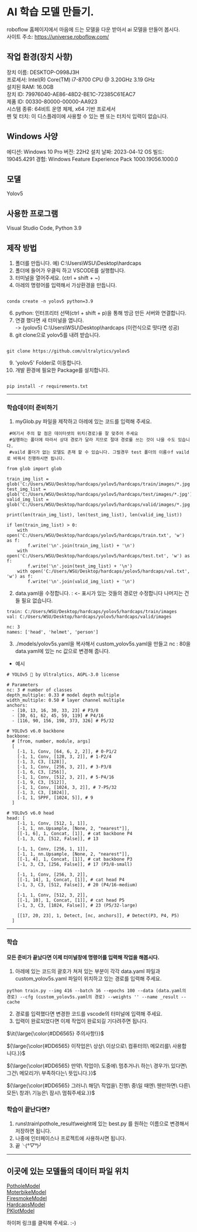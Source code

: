 # AI 학습 모델 만들기.
roboflow 홈페이지에서 마음에 드는 모델을 다운 받아서 ai 모델을 만들어 봅시다.<br>
사이트 주소: <https://universe.roboflow.com/>

## 작업 환경(장치 사향)
장치 이름:	DESKTOP-O998J3H<br>
프로세서:	Intel(R) Core(TM) i7-8700 CPU @ 3.20GHz   3.19 GHz<br>
설치된 RAM:	16.0GB<br>
장치 ID:	79976040-AE86-48D2-BE1C-72385C61EAC7<br>
제품 ID:	00330-80000-00000-AA923<br>
시스템 종류:	64비트 운영 체제, x64 기반 프로세서<br>
펜 및 터치:	이 디스플레이에 사용할 수 있는 펜 또는 터치식 입력이 없습니다.<br>

## Windows 사양
에디션:	Windows 10 Pro
버전:	22H2
설치 날짜:	‎2023-‎04-‎12
OS 빌드:	19045.4291
경험:	Windows Feature Experience Pack 1000.19056.1000.0

## 모댈
Yolov5

## 사용한 프로그램
Visual Studio Code, Python 3.9

## 제작 방법
  1. 폴더를 만듭니다. 예) C:\Users\WSU\Desktop\hardcaps
  2. 폴더에 들어가 우클릭 하고 VSCODE를 실행합니다.
  3. 터미널을 열어주세요. (ctrl + shift + ~)
  4. 아레의 명령어를 입력해서 가상환경을 만듭니다.
```

conda create -n yolov5 python=3.9

```
  6. python: 인터프리터 선택(ctrl + shift + p)을 통해 방금 만든 서버와 연결합니다.
  7. 연결 했다면 새 터미널을 엽니다.<br>
  -> (yolov5) C:\Users\WSU\Desktop\hardcaps (이런식으로 떳다면 성공)
  10. git clone으로 yolov5를 내려 받습니다.
```

git clone https://github.com/ultralytics/yolov5

``` 
  9. 'yolov5' Folder로 이동합니다. 
  10. 개발 환경에 필요한 Package를 설치합니다.
```

pip install -r requirements.txt

```

***

### 학습데이터 준비하기
1. myGlob.py 파일을 제작하고 아레에 있는 코드를 입력해 주세요.

```
 #여기서 주의 할 점은 데이터셋의 위치(경로)를 잘 맞추어 주세요 
 #실행하는 폴더에 따라서 상대 경로가 달라 지므로 절대 경로를 쓰는 것이 나을 수도 있습니다.
 #vaild 폴더가 없는 모델도 존재 할 수 있습니다. 그럴경우 test 폴더의 이름ㅇf vaild로 바꿔서 진행하시면 됩니다.

from glob import glob

train_img_list = glob('C:/Users/WSU/Desktop/hardcaps/yolov5/hardcaps/train/images/*.jpg')
test_img_list = glob('C:/Users/WSU/Desktop/hardcaps/yolov5/hardcaps/test/images/*.jpg')
valid_img_list = glob('C:/Users/WSU/Desktop/hardcaps/yolov5/hardcaps/valid/images/*.jpg')

print(len(train_img_list), len(test_img_list), len(valid_img_list))

if len(train_img_list) > 0:    
    with open('C:/Users/WSU/Desktop/hardcaps/yolov5/hardcaps/train.txt', 'w') as f:
        f.write('\n'.join(train_img_list) + '\n')
    with open('C:/Users/WSU/Desktop/hardcaps/yolov5/hardcaps/test.txt', 'w') as f:
        f.write('\n'.join(test_img_list) + '\n')
    with open('C:/Users/WSU/Desktop/hardcaps/yolov5/hardcaps/val.txt', 'w') as f:
        f.write('\n'.join(valid_img_list) + '\n')
```

2. data.yaml을 수정합니다. : <- 표시가 있는 것들의 경로만 수정합니다 나머지는 건들 필요 없습니다.
```
train: C:/Users/WSU/Desktop/hardcaps/yolov5/hardcaps/train/images
val: C:/Users/WSU/Desktop/hardcaps/yolov5/hardcaps/valid/images

nc: 3
names: ['head', 'helmet', 'person']
```

3. ./models/yolov5s.yaml을 복사해서 custom_yolov5s.yaml을 만들고 nc : 80을 data.yaml에 있는 nc 값으로 변경해 줍니다.
* 예시
```
# YOLOv5 🚀 by Ultralytics, AGPL-3.0 license

# Parameters
nc: 3 # number of classes
depth_multiple: 0.33 # model depth multiple
width_multiple: 0.50 # layer channel multiple
anchors:
  - [10, 13, 16, 30, 33, 23] # P3/8
  - [30, 61, 62, 45, 59, 119] # P4/16
  - [116, 90, 156, 198, 373, 326] # P5/32

# YOLOv5 v6.0 backbone
backbone:
  # [from, number, module, args]
  [
    [-1, 1, Conv, [64, 6, 2, 2]], # 0-P1/2
    [-1, 1, Conv, [128, 3, 2]], # 1-P2/4
    [-1, 3, C3, [128]],
    [-1, 1, Conv, [256, 3, 2]], # 3-P3/8
    [-1, 6, C3, [256]],
    [-1, 1, Conv, [512, 3, 2]], # 5-P4/16
    [-1, 9, C3, [512]],
    [-1, 1, Conv, [1024, 3, 2]], # 7-P5/32
    [-1, 3, C3, [1024]],
    [-1, 1, SPPF, [1024, 5]], # 9
  ]

# YOLOv5 v6.0 head
head: [
    [-1, 1, Conv, [512, 1, 1]],
    [-1, 1, nn.Upsample, [None, 2, "nearest"]],
    [[-1, 6], 1, Concat, [1]], # cat backbone P4
    [-1, 3, C3, [512, False]], # 13

    [-1, 1, Conv, [256, 1, 1]],
    [-1, 1, nn.Upsample, [None, 2, "nearest"]],
    [[-1, 4], 1, Concat, [1]], # cat backbone P3
    [-1, 3, C3, [256, False]], # 17 (P3/8-small)

    [-1, 1, Conv, [256, 3, 2]],
    [[-1, 14], 1, Concat, [1]], # cat head P4
    [-1, 3, C3, [512, False]], # 20 (P4/16-medium)

    [-1, 1, Conv, [512, 3, 2]],
    [[-1, 10], 1, Concat, [1]], # cat head P5
    [-1, 3, C3, [1024, False]], # 23 (P5/32-large)

    [[17, 20, 23], 1, Detect, [nc, anchors]], # Detect(P3, P4, P5)
  ]
```

***

### 학습
#### 모든 준비가 끝났다면 이제 터미널창에 명령어를 입력해 작업을 해봅시다.

1. 아레에 있는 코드의 괄호가 쳐져 있는 부분이 각각 data.yaml 파일과 custom_yolov5s.yaml 파일이 위치하고 있는 경로를 입력해 주세요.

```
python train.py --img 416 --batch 16 --epochs 100 --data (data.yaml의 경로) --cfg (custom_yolov5s.yaml의 경로) --weights '' --name _result --cache
```

2. 경로를 입력했다면 변경한 코드를 vscode의 터미널에 입력해 주세요.
3. 입력이 완료되었다면 이제 작업이 완료되길 기다려주면 됩니다.

<p>$\it{\large{\color{#DD6565} 주의사항!}}$</p>
<p>${\large{\color{#DD6565} 이작업은\ 상상\ 이상으로\ 컴퓨터의\ 메모리를\ 사용합니다.}}$</p>
<p>${\large{\color{#DD6565} 만약\ 작업이\ 도중에\ 멈추거나\ 하는\ 경우가\ 있다면\ 그건\ 메모리가\ 부족하다는\ 뜻입니다.}}$</p>
<p>${\large{\color{#DD6565} 그러니\ 해당\ 작업을\ 진행\ 중\일 때엔\ 웬만하면\ 다른\ 모든\ 창과\ 기능은\ 잠시\ 멈춰주세요.}}$</p>

### 학습이 끝난다면?

1. runs\train\pothole_result\weight에 있는 best.py 를 원하는 이름으로 변경해서 저장하면 됩니다.
2. 나중에 인터페이스나 프로젝트에 사용하시면 됩니다.
3. 끝╰(*°▽°*)╯

***

## 이곳에 있는 모델들의 데이터 파일 위치
[PotholeModel](https://public.roboflow.com/object-detection/pothole)<br>
[MoterbikeModel](https://universe.roboflow.com/pkc-4cbyd/-bmz60)<br>
[FiresmokeModel](https://public.roboflow.com/object-detection/wildfire-smoke/)<br>
[HardcapsModel](https://public.roboflow.com/object-detection/hard-hat-workers)<br>
[PKlotModel](https://public.roboflow.com/object-detection/pklot)<br>

하이퍼 링크를 클릭해 주세요. :-)
